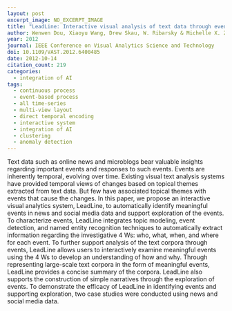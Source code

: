 ```yaml
---
layout: post
excerpt_image: NO_EXCERPT_IMAGE
title: "LeadLine: Interactive visual analysis of text data through event identification and exploration"
author: Wenwen Dou, Xiaoyu Wang, Drew Skau, W. Ribarsky & Michelle X. Zhou
year: 2012
journal: IEEE Conference on Visual Analytics Science and Technology
doi: 10.1109/VAST.2012.6400485
date: 2012-10-14
citation_count: 219
categories:
  - integration of AI
tags:
  - continuous process
  - event-based process
  - all time-series
  - multi-view layout
  - direct temporal encoding
  - interactive system
  - integration of AI
  - clustering
  - anomaly detection
---
```

Text data such as online news and microblogs bear valuable insights regarding important events and responses to such events. Events are inherently temporal, evolving over time. Existing visual text analysis systems have provided temporal views of changes based on topical themes extracted from text data. But few have associated topical themes with events that cause the changes. In this paper, we propose an interactive visual analytics system, LeadLine, to automatically identify meaningful events in news and social media data and support exploration of the events. To characterize events, LeadLine integrates topic modeling, event detection, and named entity recognition techniques to automatically extract information regarding the investigative 4 Ws: who, what, when, and where for each event. To further support analysis of the text corpora through events, LeadLine allows users to interactively examine meaningful events using the 4 Ws to develop an understanding of how and why. Through representing large-scale text corpora in the form of meaningful events, LeadLine provides a concise summary of the corpora. LeadLine also supports the construction of simple narratives through the exploration of events. To demonstrate the efficacy of LeadLine in identifying events and supporting exploration, two case studies were conducted using news and social media data.
